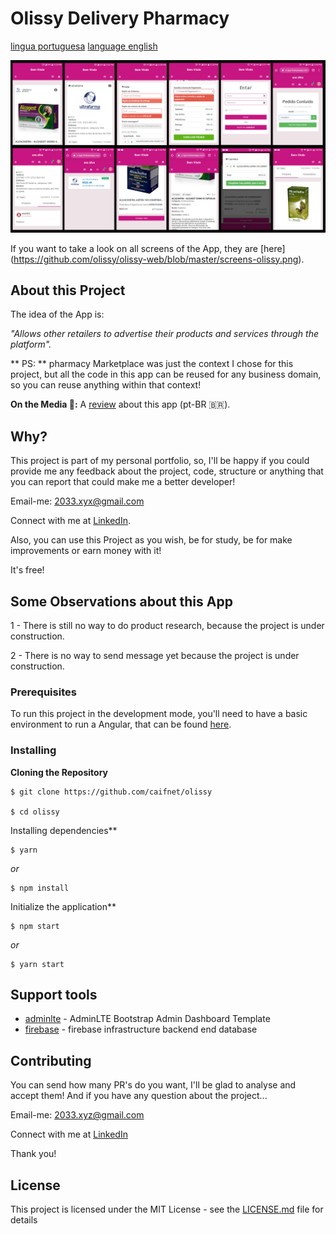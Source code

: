 


# Olissy Delivery Pharmacy

[lingua portuguesa](https://github.com/olissy/olissy-web/blob/master/README-pt-br.md)
[language english](https://github.com/olissy/olissy-web/blob/master/README.md)

![Preview-Screens](https://github.com/olissy/olissy-web/blob/master/screens-olissy.png)

If you want to take a look on all screens of the App, they are [here]
(https://github.com/olissy/olissy-web/blob/master/screens-olissy.png).

## About this Project

The idea of the App is:

_"Allows other retailers to advertise their products and services through the platform"._

** PS: ** pharmacy Marketplace was just the context I chose for this project, but all the code in this app can be reused for any business domain, so you can reuse anything within that context!

**On the Media 🤩:** A [review](https://github.com/olissy/olissy-web/blob/master/screens-olissy.png) about this app (pt-BR 🇧🇷).

## Why?

This project is part of my personal portfolio, so, I'll be happy if you could provide me any feedback about the project, code, structure or anything that you can report that could make me a better developer!

Email-me: 2033.xyx@gmail.com

Connect with me at [LinkedIn](https://www.linkedin.com/in/saulo-silva-0a1640197/).

Also, you can use this Project as you wish, be for study, be for make improvements or earn money with it!

It's free!

## Some Observations about this App

1 - There is still no way to do product research, because the project is under construction.

2 - There is no way to send message yet because the project is under construction.

### Prerequisites

To run this project in the development mode, you'll need to have a basic environment to run a Angular, that can be found [here](https://angular.io/start).

### Installing

**Cloning the Repository**

```
$ git clone https://github.com/caifnet/olissy

$ cd olissy
```

Installing dependencies**

```
$ yarn
```

_or_

```
$ npm install
```

Initialize the application**

```
$ npm start
```

_or_

```
$ yarn start
```

## Support tools

- [adminlte](https://adminlte.io/themes/AdminLTE/index2.html) - AdminLTE Bootstrap Admin Dashboard Template
- [firebase](https://firebase.google.com/?hl=pt-BR) - firebase infrastructure backend end database

## Contributing

You can send how many PR's do you want, I'll be glad to analyse and accept them! And if you have any question about the project...

Email-me: 2033.xyz@gmail.com

Connect with me at [LinkedIn](https://www.linkedin.com/in/saulo-silva-0a1640197/)

Thank you!

## License

This project is licensed under the MIT License - see the [LICENSE.md](https://github.com/caifnet/olissy/edit/master/LICENSE) file for details
